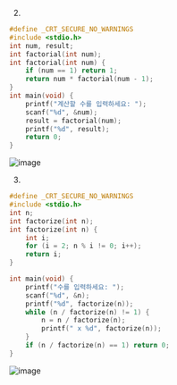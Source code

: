 2.
```c
#define _CRT_SECURE_NO_WARNINGS
#include <stdio.h>
int num, result;
int factorial(int num);
int factorial(int num) {
	if (num == 1) return 1;
	return num * factorial(num - 1);
}
int main(void) {
	printf("계산할 수를 입력하세요: ");
	scanf("%d", &num);
	result = factorial(num);
	printf("%d", result);
	return 0;
}
```
![image](https://user-images.githubusercontent.com/51956616/124294989-4c32b880-db93-11eb-8702-916b72e70b44.png)


3.
```c
#define _CRT_SECURE_NO_WARNINGS
#include <stdio.h>
int n;
int factorize(int n);
int factorize(int n) {
	int i;
	for (i = 2; n % i != 0; i++);
	return i;
}

int main(void) {
	printf("수를 입력하세요: ");
	scanf("%d", &n);
	printf("%d", factorize(n));
	while (n / factorize(n) != 1) {
		n = n / factorize(n);
		printf(" x %d", factorize(n));
	}
	if (n / factorize(n) == 1) return 0;
}
```
![image](https://user-images.githubusercontent.com/51956616/124295147-771d0c80-db93-11eb-8a5b-57134defbad4.png)
